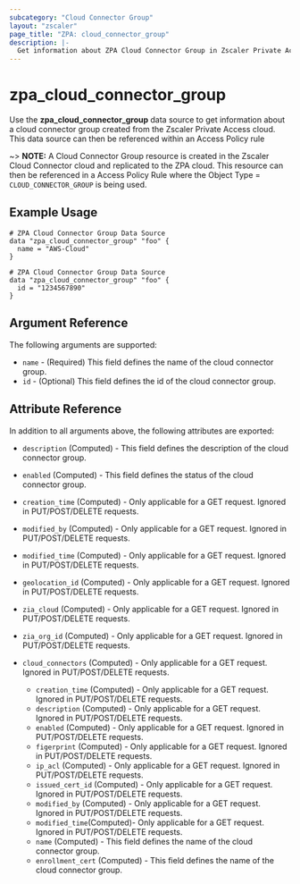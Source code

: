```yaml
---
subcategory: "Cloud Connector Group"
layout: "zscaler"
page_title: "ZPA: cloud_connector_group"
description: |-
  Get information about ZPA Cloud Connector Group in Zscaler Private Access cloud.
---
```


# zpa_cloud_connector_group

Use the **zpa_cloud_connector_group** data source to get information about a cloud connector group created from the Zscaler Private Access cloud. This data source can then be referenced within an Access Policy rule

~> **NOTE:** A Cloud Connector Group resource is created in the Zscaler Cloud Connector cloud and replicated to the ZPA cloud. This resource can then be referenced in a Access Policy Rule where the Object Type = `CLOUD_CONNECTOR_GROUP` is being used.

## Example Usage

```hcl
# ZPA Cloud Connector Group Data Source
data "zpa_cloud_connector_group" "foo" {
  name = "AWS-Cloud"
}
```

```hcl
# ZPA Cloud Connector Group Data Source
data "zpa_cloud_connector_group" "foo" {
  id = "1234567890"
}
```

## Argument Reference

The following arguments are supported:

* `name` - (Required) This field defines the name of the cloud connector group.
* `id` - (Optional) This field defines the id of the cloud connector group.

## Attribute Reference

In addition to all arguments above, the following attributes are exported:

* `description` (Computed) - This field defines the description of the cloud connector group.
* `enabled` (Computed) - This field defines the status of the cloud connector group.
* `creation_time` (Computed) - Only applicable for a GET request. Ignored in PUT/POST/DELETE requests.
* `modified_by` (Computed) - Only applicable for a GET request. Ignored in PUT/POST/DELETE requests.
* `modified_time` (Computed) - Only applicable for a GET request. Ignored in PUT/POST/DELETE requests.
* `geolocation_id` (Computed) - Only applicable for a GET request. Ignored in PUT/POST/DELETE requests.
* `zia_cloud` (Computed) - Only applicable for a GET request. Ignored in PUT/POST/DELETE requests.
* `zia_org_id` (Computed) - Only applicable for a GET request. Ignored in PUT/POST/DELETE requests.

* `cloud_connectors` (Computed) - Only applicable for a GET request. Ignored in PUT/POST/DELETE requests.
  * `creation_time` (Computed) - Only applicable for a GET request. Ignored in PUT/POST/DELETE requests.
  * `description` (Computed) - Only applicable for a GET request. Ignored in PUT/POST/DELETE requests.
  * `enabled` (Computed) - Only applicable for a GET request. Ignored in PUT/POST/DELETE requests.
  * `figerprint` (Computed) - Only applicable for a GET request. Ignored in PUT/POST/DELETE requests.
  * `ip_acl` (Computed) - Only applicable for a GET request. Ignored in PUT/POST/DELETE requests.
  * `issued_cert_id` (Computed) - Only applicable for a GET request. Ignored in PUT/POST/DELETE requests.
  * `modified_by` (Computed) - Only applicable for a GET request. Ignored in PUT/POST/DELETE requests.
  * `modified_time`(Computed)- Only applicable for a GET request. Ignored in PUT/POST/DELETE requests.
  * `name` (Computed) - This field defines the name of the cloud connector group.
  * `enrollment_cert` (Computed) - This field defines the name of the cloud connector group.
